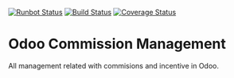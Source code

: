 [![Runbot Status](https://runbot.odoo-community.org/runbot/badge/flat/165/12.0.svg)](https://runbot.odoo-community.org/runbot/repo/github-com-oca-commission-165)
[![Build Status](https://travis-ci.org/OCA/commission.svg?branch=12.0)](https://travis-ci.org/OCA/commission)
[![Coverage Status](https://coveralls.io/repos/OCA/commission/badge.png?branch=12.0)](https://coveralls.io/r/OCA/commission?branch=12.0)

Odoo Commission Management
==========================

All management related with commisions and incentive in Odoo.


